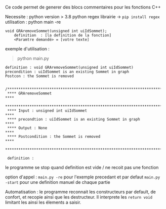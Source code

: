 Ce code permet de generer des blocs commentaires pour les fonctions C++

Necessite : python version > 3.8
python regex librairie -> `pip install regex` 
utilisation : 
python main -re 
```
void GRAremoveSommet(unsigned int uiIdSommet);
    definition  : [la definition de la fonction]
    <Paramtre demandé> = [votre texte]
```
exemple d'utilisation : 
  
>python main.py
```
definition : void GRAremoveSommet(unsigned int uiIdSommet)
precondition : uiIdSommet is an existing Sommet in graph
Postcon : the Sommet is removed


/************************************************************************
 **** GRAremoveSommet                                                ****
 ************************************************************************
 **** Input : unsigned int uiIdSommet                                ****
 **** precondtion : uiIdSommet is an existing Sommet in graph        ****
 **** Output : None                                                  ****
 **** Postcondition : the Sommet is removed                          ****
 ************************************************************************/
 
 definition : 
 ```
 le programme se stop quand definition est vide / ne recoit pas une fonction
 
 option d'appel : 
 `main.py -re` pour l'exemple precedant et par defaut
 `main.py -start` pour une definition manuel de chaque partie
 
 Automatisation :
 le programme reconnait les constructeurs par default, de confort, et recopie ainsi que les destructeur.
 Il interprete les `return void` 
 limitant les ainsi les élements a saisir.
 
 
 
